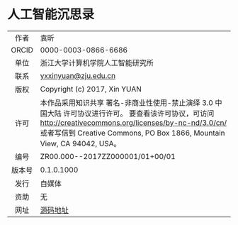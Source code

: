 ﻿<!--
  Copyright (c) 2017, Xin YUAN, courses of Zhejiang University
  All rights reserved.

  This program is free software; you can redistribute it and/or
  modify it under the terms of the 2-Clause BSD License.

  Author contact information:
    yxxinyuan@zju.edu.cn
-->

# 人工智能沉思录

|      |         |
|:----:|---------|
| 作者 | 袁昕     |
| ORCID | 0000-0003-0866-6686 |
| 单位 | 浙江大学计算机学院人工智能研究所 |
| 联系 | yxxinyuan@zju.edu.cn |
| 版权 | Copyright (c) 2017, Xin YUAN |
| 许可 | 本作品采用知识共享 署名-非商业性使用-禁止演绎 3.0 中国大陆 许可协议进行许可。 要查看该许可协议，可访问 http://creativecommons.org/licenses/by-nc-nd/3.0/cn/ 或者写信到 Creative Commons, PO Box 1866, Mountain View, CA 94042, USA。|
| 编号 | ZR00.000--2017ZZ000001/01+00/01 |
| 版本号 | 0.1.0.1000 |
| 发行 | 自媒体 |
| 资助 | 无 |
| 网址 | [源码地址](https://github.com/Zhejiang-University-GKC/OrganicIntelligentCourseware/reports/AI-Thinking)
